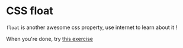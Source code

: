 # CSS float

`float` is another awesome css property, use internet to learn about it !

When you're done, try [this exercise](https://github.com/devtlv/droughts-footprint)

